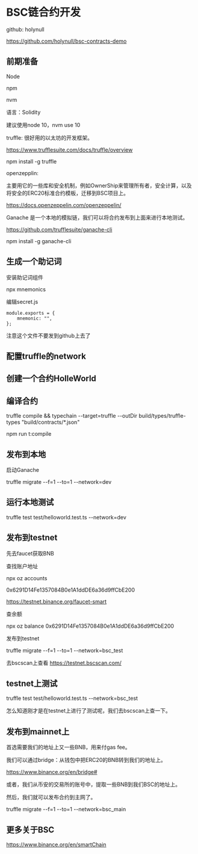 # BSC链合约开发

github: holynull

https://github.com/holynull/bsc-contracts-demo

## 前期准备

Node

npm

nvm

语言：Solidity

建议使用node 10，nvm use 10

truffle: 很好用的以太坊的开发框架。

https://www.trufflesuite.com/docs/truffle/overview

npm install -g truffle

openzepplin:

主要用它的一些库和安全机制，例如OwnerShip来管理所有者，安全计算，以及将安全的ERC20标准合约模板，迁移到BSC项目上。

https://docs.openzeppelin.com/openzeppelin/

Ganache 是一个本地的模拟链，我们可以将合约发布到上面来进行本地测试。 

https://github.com/trufflesuite/ganache-cli

npm install -g ganache-cli

## 生成一个助记词

安装助记词组件

npx mnemonics

编辑secret.js

```
module.exports = {
    mnemonic: "",
};
```

注意这个文件不要发到github上去了

## 配置truffle的network

## 创建一个合约HolleWorld

## 编译合约

truffle compile && typechain --target=truffle --outDir build/types/truffle-types \"build/contracts/*.json\"

npm run t:compile

## 发布到本地

启动Ganache

truffle migrate --f=1 --to=1 --network=dev

## 运行本地测试

truffle test test/helloworld.test.ts --network=dev

## 发布到testnet

先去faucet获取BNB

查找账户地址

npx oz accounts

0x6291D14Fe1357084B0e1A1ddDE6a36d9ffCbE200

https://testnet.binance.org/faucet-smart

查余额

npx oz balance 0x6291D14Fe1357084B0e1A1ddDE6a36d9ffCbE200

发布到testnet

truffle migrate --f=1 --to=1 --network=bsc_test

去bscscan上查看
https://testnet.bscscan.com/

## testnet上测试

truffle test test/helloworld.test.ts --network=bsc_test

怎么知道刚才是在testnet上进行了测试呢，我们去bscscan上查一下。

## 发布到mainnet上

首选需要我们的地址上又一些BNB，用来付gas fee。

我们可以通过bridge：从钱包中把ERC20的BNB转到我们的地址上。

https://www.binance.org/en/bridge# 

或者，我们从币安的交易所的账号中，提取一些BNB到我们BSC的地址上。

然后，我们就可以发布合约到主网了。

truffle migrate --f=1 --to=1 --network=bsc_main

## 更多关于BSC

https://www.binance.org/en/smartChain






